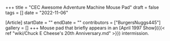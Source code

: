 +++
title = "CEC Awesome Adventure Machine Mouse Pad"
draft = false
tags = []
date = "2022-11-06"

[Article]
startDate = ""
endDate = ""
contributors = ["BurgersNuggs445"]
gallery = []
+++
Mouse pad that briefly appears in an [April 1997 Show]({{< ref "wiki/Chuck E Cheese's 20th Anniversary.md" >}}) intermission.